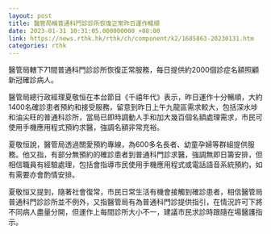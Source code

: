 ```yaml
---
layout: post
title: 醫管局稱普通科門診診所恢復正常昨日運作暢順
date: 2023-01-31 10:31:05.000000000 +08:00
link: https://news.rthk.hk/rthk/ch/component/k2/1685863-20230131.htm
categories: rthk
---
```


醫管局轄下71間普通科門診診所恢復正常服務，每日提供約2000個診症名額照顧新冠確診病人。

醫管局總行政經理夏敬恒在本台節目《千禧年代》表示，昨日運作十分暢順，大約1400名確診患者預約和接受服務，留意到昨日上午九龍區需求較大，包括深水埗和油尖旺的普通科診所，當局已即時調動人手和加大幾百個名額處理需求，市民可使用手機應用程式預約求醫，強調名額非常充裕。

夏敬恒說，醫管局透過關愛預約專線，為600多名長者、幼童孕婦等群組提供服務。他又指，有部分無預約的確診患者到普通科門診求醫，強調無即日籌安排，但相信職員有經驗處理，包括會指導市民使用手機應用程式或電話語音系統預約，如有需要亦會酌情安排。

夏敬恒又提到，隨著社會復常，市民日常生活有機會接觸到確診患者，相信醫管局普通科門診診所並不例外，又指醫管局有為普通科門診提供指引，在情況許可下將不同病人盡量分開，但運作上每間診所大小不一，建議市民求診時跟隨在場醫護指示。
